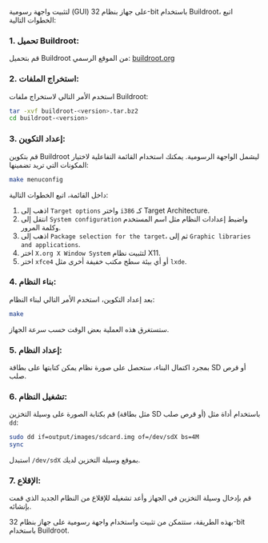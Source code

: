 لتثبيت واجهة رسومية (GUI) على جهاز بنظام 32-bit باستخدام Buildroot، اتبع الخطوات التالية:

### 1. تحميل Buildroot:
قم بتحميل Buildroot من الموقع الرسمي: [buildroot.org](https://buildroot.org/)

### 2. استخراج الملفات:
استخدم الأمر التالي لاستخراج ملفات Buildroot:
```bash
tar -xvf buildroot-<version>.tar.bz2
cd buildroot-<version>
```

### 3. إعداد التكوين:
قم بتكوين Buildroot ليشمل الواجهة الرسومية. يمكنك استخدام القائمة التفاعلية لاختيار المكونات التي تريد تضمينها:
```bash
make menuconfig
```

داخل القائمة، اتبع الخطوات التالية:

1. اذهب إلى `Target options` واختر `i386` كـ Target Architecture.
2. انتقل إلى `System configuration` واضبط إعدادات النظام مثل اسم المستخدم وكلمة المرور.
3. اذهب إلى `Package selection for the target`، ثم إلى `Graphic libraries and applications`.
4. اختر `X.org X Window System` لتثبيت نظام X11.
5. اختر `xfce4` أو أي بيئة سطح مكتب خفيفة أخرى مثل `lxde`.

### 4. بناء النظام:
بعد إعداد التكوين، استخدم الأمر التالي لبناء النظام:
```bash
make
```

ستستغرق هذه العملية بعض الوقت حسب سرعة الجهاز.

### 5. إعداد النظام:
بمجرد اكتمال البناء، ستحصل على صورة نظام يمكن كتابتها على بطاقة SD أو قرص صلب.

### 6. تشغيل النظام:
قم بكتابة الصورة على وسيلة التخزين (مثل بطاقة SD أو قرص صلب) باستخدام أداة مثل `dd`:
```bash
sudo dd if=output/images/sdcard.img of=/dev/sdX bs=4M
sync
```

استبدل `/dev/sdX` بموقع وسيلة التخزين لديك.

### 7. الإقلاع:
قم بإدخال وسيلة التخزين في الجهاز وأعد تشغيله للإقلاع من النظام الجديد الذي قمت بإنشائه.

بهذه الطريقة، ستتمكن من تثبيت واستخدام واجهة رسومية على جهاز بنظام 32-bit باستخدام Buildroot.
